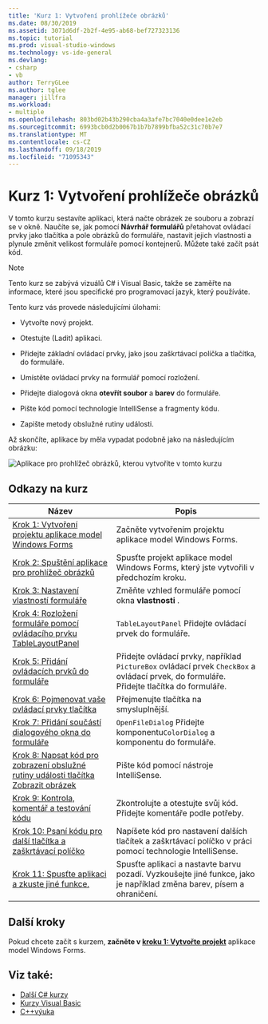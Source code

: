 ```yaml
---
title: 'Kurz 1: Vytvoření prohlížeče obrázků'
ms.date: 08/30/2019
ms.assetid: 3071d6df-2b2f-4e95-ab68-bef727323136
ms.topic: tutorial
ms.prod: visual-studio-windows
ms.technology: vs-ide-general
ms.devlang:
- csharp
- vb
author: TerryGLee
ms.author: tglee
manager: jillfra
ms.workload:
- multiple
ms.openlocfilehash: 803bd02b43b290cba4a3afe7bc7040e0dee1e2eb
ms.sourcegitcommit: 6993bcb0d2b0067b1b7b7899bfba52c31c70b7e7
ms.translationtype: MT
ms.contentlocale: cs-CZ
ms.lasthandoff: 09/18/2019
ms.locfileid: "71095343"
---
```

# <a name="tutorial-1-create-a-picture-viewer"></a>Kurz 1: Vytvoření prohlížeče obrázků

V tomto kurzu sestavíte aplikaci, která načte obrázek ze souboru a zobrazí se v okně. Naučíte se, jak pomocí **Návrhář formulářů** přetahovat ovládací prvky jako tlačítka a pole obrázků do formuláře, nastavit jejich vlastnosti a plynule změnit velikost formuláře pomocí kontejnerů. Můžete také začít psát kód.

> [!NOTE]
> Tento kurz se zabývá vizuálů C# i Visual Basic, takže se zaměřte na informace, které jsou specifické pro programovací jazyk, který používáte.

Tento kurz vás provede následujícími úlohami:

* Vytvořte nový projekt.

* Otestujte (Ladit) aplikaci.

* Přidejte základní ovládací prvky, jako jsou zaškrtávací políčka a tlačítka, do formuláře.

* Umístěte ovládací prvky na formulář pomocí rozložení.

* Přidejte dialogová okna **otevřít soubor** a **barev** do formuláře.

* Pište kód pomocí technologie IntelliSense a fragmenty kódu.

* Zapište metody obslužné rutiny události.

Až skončíte, aplikace by měla vypadat podobně jako na následujícím obrázku:

![Aplikace pro prohlížeč obrázků, kterou vytvoříte v tomto kurzu](../ide/media/express_pictureviewerdone.png)

## <a name="tutorial-links"></a>Odkazy na kurz

|Název|Popis|
|-----------|-----------------|
|[Krok 1: Vytvoření projektu aplikace model Windows Forms](../ide/step-1-create-a-windows-forms-application-project.md)|Začněte vytvořením projektu aplikace model Windows Forms.|
|[Krok 2: Spuštění aplikace pro prohlížeč obrázků](../ide/step-2-run-your-program.md)|Spusťte projekt aplikace model Windows Forms, který jste vytvořili v předchozím kroku.|
|[Krok 3: Nastavení vlastností formuláře](../ide/step-3-set-your-form-properties.md)|Změňte vzhled formuláře pomocí okna **vlastnosti** .|
|[Krok 4: Rozložení formuláře pomocí ovládacího prvku TableLayoutPanel](../ide/step-4-lay-out-your-form-with-a-tablelayoutpanel-control.md)|`TableLayoutPanel` Přidejte ovládací prvek do formuláře.|
|[Krok 5: Přidání ovládacích prvků do formuláře](../ide/step-5-add-controls-to-your-form.md)|Přidejte ovládací prvky, například `PictureBox` ovládací prvek `CheckBox` a ovládací prvek, do formuláře. Přidejte tlačítka do formuláře.|
|[Krok 6: Pojmenovat vaše ovládací prvky tlačítka](../ide/step-6-name-your-button-controls.md)|Přejmenujte tlačítka na smysluplnější.|
|[Krok 7: Přidání součástí dialogového okna do formuláře](../ide/step-7-add-dialog-components-to-your-form.md)|`OpenFileDialog` Přidejte komponentu`ColorDialog` a komponentu do formuláře.|
|[Krok 8: Napsat kód pro zobrazení obslužné rutiny události tlačítka Zobrazit obrázek](../ide/step-8-write-code-for-the-show-a-picture-button-event-handler.md)|Pište kód pomocí nástroje IntelliSense.|
|[Krok 9: Kontrola, komentář a testování kódu](../ide/step-9-review-comment-and-test-your-code.md)|Zkontrolujte a otestujte svůj kód. Přidejte komentáře podle potřeby.|
|[Krok 10: Psaní kódu pro další tlačítka a zaškrtávací políčko](../ide/step-10-write-code-for-additional-buttons-and-a-check-box.md)|Napíšete kód pro nastavení dalších tlačítek a zaškrtávací políčko v práci pomocí technologie IntelliSense.|
|[Krok 11: Spusťte aplikaci a zkuste jiné funkce.](../ide/step-11-run-your-program-and-try-other-features.md)|Spusťte aplikaci a nastavte barvu pozadí. Vyzkoušejte jiné funkce, jako je například změna barev, písem a ohraničení.|

## <a name="next-steps"></a>Další kroky

Pokud chcete začít s kurzem, **začněte v [kroku 1: Vytvořte projekt](../ide/step-1-create-a-windows-forms-application-project.md)** aplikace model Windows Forms.

## <a name="see-also"></a>Viz také:

* [Další C# kurzy](/visualstudio/get-started/csharp/)
* [Kurzy Visual Basic](/visualstudio/get-started/visual-basic/)
* [C++výuka](/cpp/get-started/tutorial-console-cpp)

